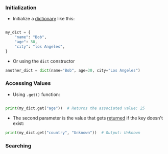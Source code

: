 ### Initialization

- Initialize a [dictionary](computer-science/docs/basics/data-structures/dictionaries.md) like this:
```python

my_dict = {
    "name": "Bob",
    "age": 30,
    "city": "los Angeles",
}

```

- Or using the `dict` constructor
```python
another_dict = dict(name="Bob", age=30, city="Los Angeles")
```

### Accessing Values

- Using `.get()` function:

```python

print(my_dict.get("age"))  # Returns the associated value: 25

```


- The second parameter is the value that gets [returned](computer-science/docs/python/functions.md) if the key doesn't exist:

```python
print(my_dict.get("country", "Unknown"))  # Output: Unknown
```


### Searching
